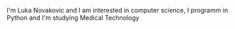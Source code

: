 
I'm Luka Novakovic and I am interested in computer science, I programm in Python and I'm studying Medical Technology
